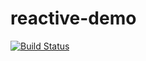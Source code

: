 # reactive-demo
[![Build Status](https://travis-ci.com/kayukin/reactive-demo.svg?branch=master)](https://travis-ci.com/kayukin/reactive-demo)
